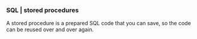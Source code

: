 ### SQL | stored procedures
A stored procedure is a prepared SQL code that you can save, so the code can be reused over and over again.
